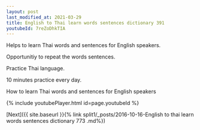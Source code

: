 ```yaml
---
layout: post
last_modified_at: 2021-03-29
title: English to Thai learn words sentences dictionary 391 
youtubeId: 7reZoDhkTIA
---
```

 
 
Helps to learn Thai words and sentences for English speakers.

Opportunitiy to repeat the words sentences. 

Practice Thai language. 
 
10 minutes practice every day. 
 
How to learn Thai words and sentences for English speakers 
 
{% include youtubePlayer.html id=page.youtubeId %}
 
 
[Next]({{ site.baseurl }}{% link  split1/_posts/2016-10-16-English to thai learn words sentences dictionary 773 .md%})
 
